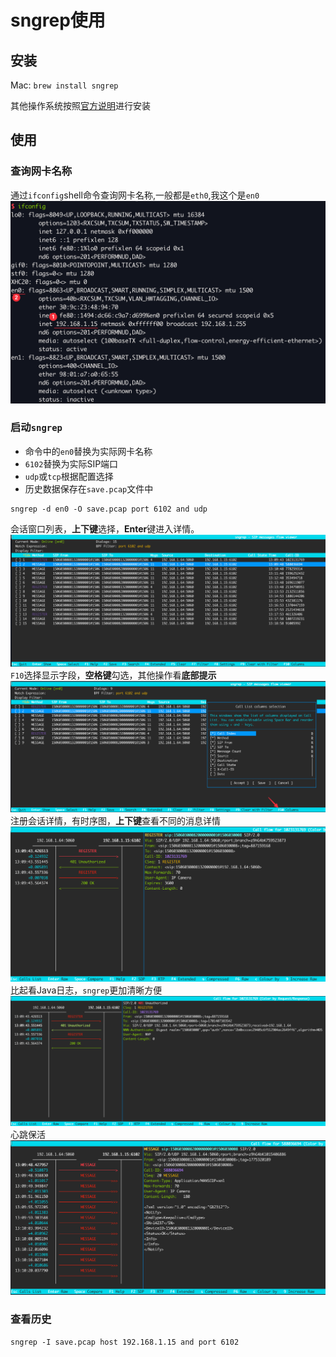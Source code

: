 # sngrep使用

## 安装
Mac: ```brew install sngrep```

其他操作系统按照[官方说明](https://github.com/irontec/sngrep)进行安装

## 使用

### 查询网卡名称
通过```ifconfig```shell命令查询网卡名称,一般都是`eth0`,我这个是`en0`
![](../asserts/sngrep/网卡.png)
### 启动`sngrep`
- 命令中的`en0`替换为实际网卡名称
- `6102`替换为实际SIP端口
- `udp`或`tcp`根据配置选择
- 历史数据保存在`save.pcap`文件中
```Shell
sngrep -d en0 -O save.pcap port 6102 and udp
```
会话窗口列表，**上下键**选择，**Enter**键进入详情。
![](../asserts/sngrep/sngrep_show1.png)
`F10`选择显示字段，**空格键**勾选，其他操作看**底部提示**
![](../asserts/sngrep/sngrep_show5.png)
注册会话详情，有时序图，**上下键**查看不同的消息详情
![](../asserts/sngrep/sngrep_register.png)
比起看Java日志，`sngrep`更加清晰方便
![](../asserts/sngrep/sngrep_show3.png)
心跳保活
![](../asserts/sngrep/sngrep_show4.png)

### 查看历史

```Shell
sngrep -I save.pcap host 192.168.1.15 and port 6102
```


